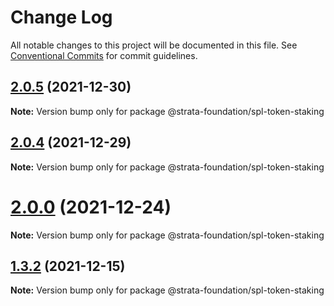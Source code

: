 # Change Log

All notable changes to this project will be documented in this file.
See [Conventional Commits](https://conventionalcommits.org) for commit guidelines.

## [2.0.5](https://github.com/StrataFoundation/wumbo/compare/v2.0.4...v2.0.5) (2021-12-30)

**Note:** Version bump only for package @strata-foundation/spl-token-staking





## [2.0.4](https://github.com/StrataFoundation/wumbo/compare/v2.0.3-test...v2.0.4) (2021-12-29)

**Note:** Version bump only for package @strata-foundation/spl-token-staking





# [2.0.0](https://github.com/StrataFoundation/wumbo/compare/v1.3.2...v2.0.0) (2021-12-24)

**Note:** Version bump only for package @strata-foundation/spl-token-staking





## [1.3.2](https://github.com/StrataFoundation/wumbo/compare/v0.7.0...v1.3.2) (2021-12-15)

**Note:** Version bump only for package @strata-foundation/spl-token-staking
